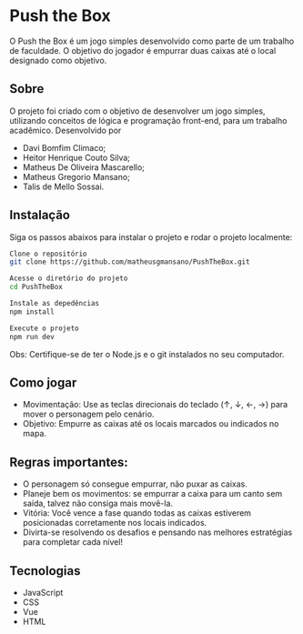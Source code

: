 # Push the Box

O Push the Box é um jogo simples desenvolvido como parte de um trabalho de faculdade. O objetivo do jogador é empurrar duas caixas até o local designado como objetivo.

## Sobre

O projeto foi criado com o objetivo de desenvolver um jogo simples, utilizando conceitos de lógica e programação front-end, para um trabalho acadêmico.
Desenvolvido por 
- Davi Bomfim Climaco;
- Heitor Henrique Couto Silva;
- Matheus De Oliveira Mascarello;
- Matheus Gregorio Mansano;
- Talis de Mello Sossai.

## Instalação

Siga os passos abaixos para instalar o projeto e rodar o projeto localmente:
```sh
Clone o repositório
git clone https://github.com/matheusgmansano/PushTheBox.git

Acesse o diretório do projeto
cd PushTheBox

Instale as depedências
npm install

Execute o projeto
npm run dev
```
Obs: Certifique-se de ter o Node.js e o git instalados no seu computador.

## Como jogar

  - Movimentação: Use as teclas direcionais do teclado (↑, ↓, ←, →) para mover o personagem pelo cenário.
  - Objetivo: Empurre as caixas até os locais marcados ou indicados no mapa.

## Regras importantes:

  - O personagem só consegue empurrar, não puxar as caixas.
  - Planeje bem os movimentos: se empurrar a caixa para um canto sem saída, talvez não consiga mais movê-la.
  - Vitória: Você vence a fase quando todas as caixas estiverem posicionadas corretamente nos locais indicados.
  - Divirta-se resolvendo os desafios e pensando nas melhores estratégias para completar cada nível!

## Tecnologias

  - JavaScript
  - CSS
  - Vue
  - HTML
  
